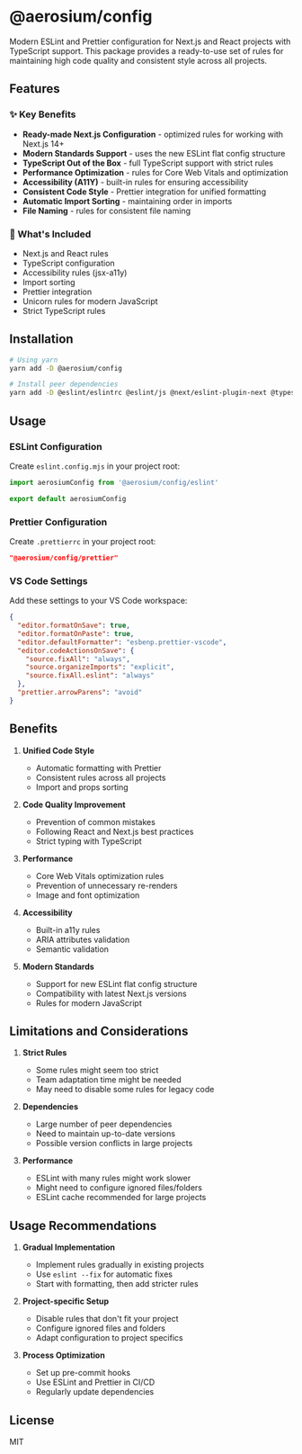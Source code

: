 # @aerosium/config

Modern ESLint and Prettier configuration for Next.js and React projects with TypeScript support. This package provides a ready-to-use set of rules for maintaining high code quality and consistent style across all projects.

## Features

### ✨ Key Benefits

- **Ready-made Next.js Configuration** - optimized rules for working with Next.js 14+
- **Modern Standards Support** - uses the new ESLint flat config structure
- **TypeScript Out of the Box** - full TypeScript support with strict rules
- **Performance Optimization** - rules for Core Web Vitals and optimization
- **Accessibility (A11Y)** - built-in rules for ensuring accessibility
- **Consistent Code Style** - Prettier integration for unified formatting
- **Automatic Import Sorting** - maintaining order in imports
- **File Naming** - rules for consistent file naming

### 🎯 What's Included

- Next.js and React rules
- TypeScript configuration
- Accessibility rules (jsx-a11y)
- Import sorting
- Prettier integration
- Unicorn rules for modern JavaScript
- Strict TypeScript rules

## Installation

```bash
# Using yarn
yarn add -D @aerosium/config

# Install peer dependencies
yarn add -D @eslint/eslintrc @eslint/js @next/eslint-plugin-next @typescript-eslint/eslint-plugin @typescript-eslint/parser eslint eslint-plugin-import eslint-plugin-jsx-a11y eslint-plugin-react eslint-plugin-react-hooks eslint-plugin-unicorn prettier typescript
```

## Usage

### ESLint Configuration

Create `eslint.config.mjs` in your project root:

```javascript
import aerosiumConfig from '@aerosium/config/eslint'

export default aerosiumConfig
```

### Prettier Configuration

Create `.prettierrc` in your project root:

```json
"@aerosium/config/prettier"
```

### VS Code Settings

Add these settings to your VS Code workspace:

```json
{
  "editor.formatOnSave": true,
  "editor.formatOnPaste": true,
  "editor.defaultFormatter": "esbenp.prettier-vscode",
  "editor.codeActionsOnSave": {
    "source.fixAll": "always",
    "source.organizeImports": "explicit",
    "source.fixAll.eslint": "always"
  },
  "prettier.arrowParens": "avoid"
}
```

## Benefits

1. **Unified Code Style**
   - Automatic formatting with Prettier
   - Consistent rules across all projects
   - Import and props sorting

2. **Code Quality Improvement**
   - Prevention of common mistakes
   - Following React and Next.js best practices
   - Strict typing with TypeScript

3. **Performance**
   - Core Web Vitals optimization rules
   - Prevention of unnecessary re-renders
   - Image and font optimization

4. **Accessibility**
   - Built-in a11y rules
   - ARIA attributes validation
   - Semantic validation

5. **Modern Standards**
   - Support for new ESLint flat config structure
   - Compatibility with latest Next.js versions
   - Rules for modern JavaScript

## Limitations and Considerations

1. **Strict Rules**
   - Some rules might seem too strict
   - Team adaptation time might be needed
   - May need to disable some rules for legacy code

2. **Dependencies**
   - Large number of peer dependencies
   - Need to maintain up-to-date versions
   - Possible version conflicts in large projects

3. **Performance**
   - ESLint with many rules might work slower
   - Might need to configure ignored files/folders
   - ESLint cache recommended for large projects

## Usage Recommendations

1. **Gradual Implementation**
   - Implement rules gradually in existing projects
   - Use `eslint --fix` for automatic fixes
   - Start with formatting, then add stricter rules

2. **Project-specific Setup**
   - Disable rules that don't fit your project
   - Configure ignored files and folders
   - Adapt configuration to project specifics

3. **Process Optimization**
   - Set up pre-commit hooks
   - Use ESLint and Prettier in CI/CD
   - Regularly update dependencies

## License

MIT
